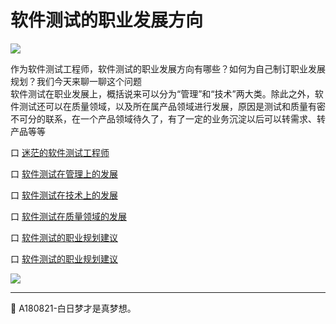 
# 软件测试的职业发展方向

![](https://shen89s.github.io/resFiles/r3/测试工程师.png)

作为软件测试工程师，软件测试的职业发展方向有哪些？如何为自己制订职业发展规划？我们今天来聊一聊这个问题    
软件测试在职业发展上，概括说来可以分为“管理”和“技术”两大类。除此之外，软件测试还可以在质量领域，以及所在属产品领域进行发展，原因是测试和质量有密不可分的联系，在一个产品领域待久了，有了一定的业务沉淀以后可以转需求、转产品等等

口  [迷茫的软件测试工程师](books/软件测试的职业发展方向-迷茫的软件测试工程师.md)

口  [软件测试在管理上的发展](books/软件测试的职业发展方向-软件测试在管理上的发展.md)

口  [软件测试在技术上的发展](books/软件测试的职业发展方向-软件测试在技术上的发展.md)

口  [软件测试在质量领域的发展](books/软件测试的职业发展方向-软件测试在质量领域的发展.md)

口  [软件测试的职业规划建议](books/软件测试的职业发展方向-软件测试的职业规划建议.md)

口  [软件测试的职业规划建议](books/一夫当关的软件测试架构师.md)



![](https://shen89s.github.io/resFiles/r2/软件测试发展方向.jpg)


* * *

:bell: A180821-白日梦才是真梦想。
